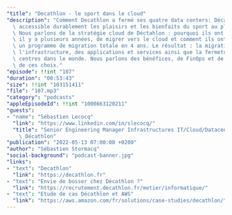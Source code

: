 ```yaml
---
"title": "Decathlon - le sport dans le cloud"
"description": "Comment Decathlon a fermé ses quatre data centers: Décathlon rend\
  \ accessible durablement les plaisirs et les bienfaits du sport au plus grand nombre.\
  \ Nous parlons de la stratégie cloud de Déctahlon : pourquoi ils ont fait le choix,\
  \ il y a plusieurs années, de migrer vers le cloud et comment ils ont mis un place\
  \ un programme de migration totale en 4 ans. Le résultat : la migration Cloud de\
  \ l'infrastructure, des applications et services ainsi que la fermeture de 4 data\
  \ centres dans le monde. Nous parlons des bénéfices, de FinOps et de l'impact carbon\
  \ de ces choix."
"episode": !!int "107"
"duration": "00:53:43"
"size": !!int "103151411"
"file": "107.mp3"
"category": "podcasts"
"appleEpisodeId": !!int "1000663120211"
"guests":
- "name": "Sébastien Lecocq"
  "link": "https://www.linkedin.com/in/slecocq/"
  "title": "Senior Engineering Manager Infrastructures IT/Cloud/Datacenter/CyberSecurity,\
    \ Décathlon"
"publication": "2022-05-13 07:00:00 +0200"
"author": "Sébastien Stormacq"
"social-background": "podcast-banner.jpg"
"links":
- "text": "Decathlon"
  "link": "https://decathlon.fr"
- "text": "Envie de bosser chez Décathlon ?"
  "link": "https://recrutement.decathlon.fr/metier/informatique/"
- "text": "Etude de cas Décathlon et AWS"
  "link": "https://aws.amazon.com/fr/solutions/case-studies/decathlon/"
---
```

